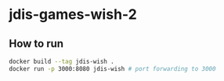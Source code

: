 # jdis-games-wish-2

## How to run

```bash
docker build --tag jdis-wish .
docker run -p 3000:8080 jdis-wish # port forwarding to 3000
```
